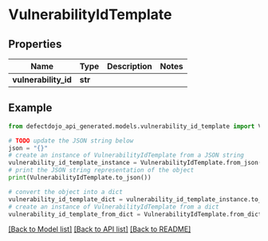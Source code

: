 # VulnerabilityIdTemplate


## Properties

Name | Type | Description | Notes
------------ | ------------- | ------------- | -------------
**vulnerability_id** | **str** |  | 

## Example

```python
from defectdojo_api_generated.models.vulnerability_id_template import VulnerabilityIdTemplate

# TODO update the JSON string below
json = "{}"
# create an instance of VulnerabilityIdTemplate from a JSON string
vulnerability_id_template_instance = VulnerabilityIdTemplate.from_json(json)
# print the JSON string representation of the object
print(VulnerabilityIdTemplate.to_json())

# convert the object into a dict
vulnerability_id_template_dict = vulnerability_id_template_instance.to_dict()
# create an instance of VulnerabilityIdTemplate from a dict
vulnerability_id_template_from_dict = VulnerabilityIdTemplate.from_dict(vulnerability_id_template_dict)
```
[[Back to Model list]](../README.md#documentation-for-models) [[Back to API list]](../README.md#documentation-for-api-endpoints) [[Back to README]](../README.md)


